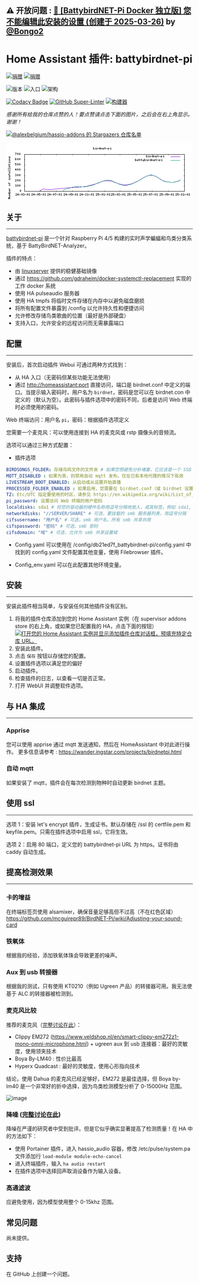 ## &#9888; 开放问题 : [🐛 [BattybirdNET-Pi Docker 独立版] 您不能编辑此安装的设置 (创建于 2025-03-26)](https://github.com/alexbelgium/hassio-addons/issues/1821) by [@Bongo2](https://github.com/Bongo2)
# Home Assistant 插件: battybirdnet-pi

[![捐赠][donation-badge]](https://www.buymeacoffee.com/alexbelgium)
[![捐赠][paypal-badge]](https://www.paypal.com/donate/?hosted_button_id=DZFULJZTP3UQA)

![版本](https://img.shields.io/badge/dynamic/json?label=Version&query=%24.version&url=https%3A%2F%2Fraw.githubusercontent.com%2Falexbelgium%2Fhassio-addons%2Fmaster%2Fbattybirdnet-pi%2Fconfig.json)
![入口](https://img.shields.io/badge/dynamic/json?label=Ingress&query=%24.ingress&url=https%3A%2F%2Fraw.githubusercontent.com%2Falexbelgium%2Fhassio-addons%2Fmaster%2Fbattybirdnet-pi%2Fconfig.json)
![架构](https://img.shields.io/badge/dynamic/json?color=success&label=Arch&query=%24.arch&url=https%3A%2F%2Fraw.githubusercontent.com%2Falexbelgium%2Fhassio-addons%2Fmaster%2Fbattybirdnet-pi%2Fconfig.json)

[![Codacy Badge](https://app.codacy.com/project/badge/Grade/9c6cf10bdbba45ecb202d7f579b5be0e)](https://www.codacy.com/gh/alexbelgium/hassio-addons/dashboard?utm_source=github.com&utm_medium=referral&utm_content=alexbelgium/hassio-addons&utm_campaign=Badge_Grade)
[![GitHub Super-Linter](https://img.shields.io/github/actions/workflow/status/alexbelgium/hassio-addons/weekly-supelinter.yaml?label=Lint%20code%20base)](https://github.com/alexbelgium/hassio-addons/actions/workflows/weekly-supelinter.yaml)
[![构建器](https://img.shields.io/github/actions/workflow/status/alexbelgium/hassio-addons/onpush_builder.yaml?label=Builder)](https://github.com/alexbelgium/hassio-addons/actions/workflows/onpush_builder.yaml)

[donation-badge]: https://img.shields.io/badge/Buy%20me%20a%20coffee%20(no%20paypal)-%23d32f2f?logo=buy-me-a-coffee&style=flat&logoColor=white
[paypal-badge]: https://img.shields.io/badge/Buy%20me%20a%20coffee%20with%20Paypal-0070BA?logo=paypal&style=flat&logoColor=white

_感谢所有给我的仓库点赞的人！要点赞请点击下面的图片，之后会在右上角显示。谢谢！_

[![@alexbelgium/hassio-addons 的 Stargazers 仓库名单](https://raw.githubusercontent.com/alexbelgium/hassio-addons/master/.github/stars2.svg)](https://github.com/alexbelgium/hassio-addons/stargazers)

![下载演变](https://raw.githubusercontent.com/alexbelgium/hassio-addons/master/BirdNET-Pi/stats.png)

## 关于

---

[battybirdnet-pi](https://github.com/rdz-oss/BattyBirdNET-Pi) 是一个针对 Raspberry Pi 4/5 构建的实时声学蝙蝠和鸟类分类系统，基于 BattyBirdNET-Analyzer。

插件的特点：
- 由 [linuxserver](https://github.com/linuxserver/docker-baseimage-debian) 提供的稳健基础镜像
- 通过 https://github.com/gdraheim/docker-systemctl-replacement 实现的工作 docker 系统
- 使用 HA pulseaudio 服务器
- 使用 HA tmpfs 将临时文件存储在内存中以避免磁盘磨损
- 将所有配置文件暴露到 /config 以允许持久性和便捷访问
- 允许修改存储鸟类歌曲的位置（最好是外部硬盘）
- 支持入口，允许安全的远程访问而无需暴露端口

## 配置

---

安装后，首次启动插件
Webui 可通过两种方式找到：
- 从 HA 入口（无密码但某些功能无法使用）
- 通过 <http://homeassistant:port> 直接访问，端口是 birdnet.conf 中定义的端口。当提示输入密码时，用户名为 `birdnet`，密码是您可以在 birdnet.con 中定义的（默认为空）。此密码与插件选项中的密码不同，后者是访问 Web 终端时必须使用的密码。

Web 终端访问：用户名 `pi`，密码：根据插件选项定义

您需要一个麦克风：可以使用连接到 HA 的麦克风或 rstp 摄像头的音频流。

选项可以通过三种方式配置：

- 插件选项

```yaml
BIRDSONGS_FOLDER: 存储鸟鸣文件的文件夹 # 如果您想避免分析堵塞，它应该是一个 SSD
MQTT_DISABLED : 如果为真，则禁用自动 mqtt 发布。仅在已有本地代理的情况下有效
LIVESTREAM_BOOT_ENABLED: 从启动或从设置开始直播
PROCESSED_FOLDER_ENABLED : 如果启用，您需要在 birdnet.conf（或 birdnet 设置）中设置将在 tmpfs 中的临时文件夹 "/tmp/Processed" 中保存的最后 wav 文件数量（如此可以避免磁盘磨损），以便您随时取回。这一数额可以在插件选项中调整
TZ: Etc/UTC 指定要使用的时区，请参见 https://en.wikipedia.org/wiki/List_of_tz_database_time_zones#List
pi_password: 设置访问 Web 终端的用户密码
localdisks: sda1 # 将您的驱动器的硬件名称用逗号分隔地放入，或其标签。例如 sda1, sdb1, MYNAS...
networkdisks: "//SERVER/SHARE" # 可选，要挂载的 smb 服务器列表，用逗号分隔
cifsusername: "用户名" # 可选，smb 用户名，所有 smb 共享共用
cifspassword: "密码" # 可选，smb 密码
cifsdomain: "域" # 可选，允许为 smb 共享设置域
```

- Config.yaml
可以使用在 /config/db21ed7f_battybirdnet-pi/config.yaml 中找到的 config.yaml 文件配置其他变量，使用 Filebrowser 插件。

- Config_env.yaml
可以在此配置其他环境变量。

## 安装

---

安装此插件相当简单，与安装任何其他插件没有区别。

1. 将我的插件仓库添加到您的 Home Assistant 实例（在 supervisor addons store 的右上角，或如果您已配置我的 HA，点击下面的按钮）
   [![打开您的 Home Assistant 实例并显示添加插件仓库对话框，预填充特定仓库 URL。](https://my.home-assistant.io/badges/supervisor_add_addon_repository.svg)](https://my.home-assistant.io/redirect/supervisor_add_addon_repository/?repository_url=https%3A%2F%2Fgithub.com%2Falexbelgium%2Fhassio-addons)
2. 安装此插件。
3. 点击 `保存` 按钮以存储您的配置。
4. 设置插件选项以满足您的偏好
5. 启动插件。
6. 检查插件的日志，以查看一切是否正常。
7. 打开 WebUI 并调整软件选项。

## 与 HA 集成

---
### Apprise

您可以使用 apprise 通过 mqtt 发送通知，然后在 HomeAssistant 中对此进行操作。
更多信息请参考 : https://wander.ingstar.com/projects/birdnetpi.html

### 自动 mqtt

如果安装了 mqtt，插件会在每次检测到物种时自动更新 birdnet 主题。

## 使用 ssl

---

选项 1：安装 let's encrypt 插件，生成证书。默认存储在 /ssl 的 certfile.pem 和 keyfile.pem。只需在插件选项中启用 ssl，它将生效。

选项 2：启用 80 端口，定义您的 battybirdnet-pi URL 为 https。证书将由 caddy 自动生成。

## 提高检测效果

---

### 卡的增益

在终端标签页使用 alsamixer，确保音量足够高但不过高（不在红色区域）
https://github.com/mcguirepr89/BirdNET-Pi/wiki/Adjusting-your-sound-card

### 铁氧体

根据我的经验，添加铁氧体珠会导致更差的噪声。

### Aux 到 usb 转接器

根据我的测试，只有使用 KT0210（例如 Ugreen 产品）的转接器可用。我无法使基于 ALC 的转接器被检测到。

### 麦克风比较

推荐的麦克风（[完整讨论在此](https://github.com/mcguirepr89/BirdNET-Pi/discussions/39)）：
- Clippy EM272 (https://www.veldshop.nl/en/smart-clippy-em272z1-mono-omni-microphone.html) + ugreen aux 到 usb 连接器：最好的灵敏度，使用领夹技术
- Boya By-LM40 : 性价比最高
- Hyperx Quadcast : 最好的灵敏度，使用心形指向技术

结论，使用 Dahua 的麦克风已经足够好，EM272 是最佳选择，但 Boya by-lm40 是一个非常好的折中选择，因为鸟类检测模型分析了 0-15000Hz 范围。

![image](https://github.com/alexbelgium/hassio-addons/assets/44178713/df992b79-7171-4f73-b0c0-55eb4256cd5b)

### 降噪 ([完整讨论在此](https://github.com/mcguirepr89/BirdNET-Pi/discussions/597))

降噪在严谨的研究者中受到批评。但是它似乎确实显著提高了检测质量！在 HA 中的方法如下：
- 使用 Portainer 插件，进入 hassio_audio 容器，修改 /etc/pulse/system.pa 文件添加行 `load-module module-echo-cancel`
- 进入终端插件，输入 `ha audio restart`
- 在插件选项中选择回声取消设备作为输入设备。

### 高通滤波

应避免使用，因为模型使用整个 0-15khz 范围。

## 常见问题

尚未提供。

## 支持

在 GitHub 上创建一个问题。